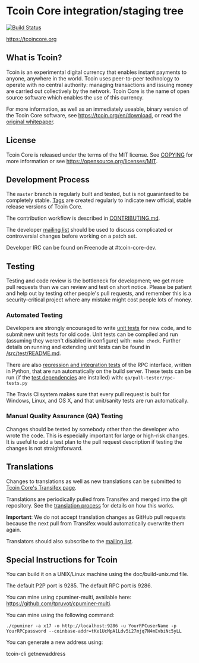 Tcoin Core integration/staging tree
=====================================

[![Build Status](https://travis-ci.org/tcoin/tcoin.svg?branch=master)](https://travis-ci.org/tcoin/tcoin)

https://tcoincore.org

What is Tcoin?
----------------

Tcoin is an experimental digital currency that enables instant payments to
anyone, anywhere in the world. Tcoin uses peer-to-peer technology to operate
with no central authority: managing transactions and issuing money are carried
out collectively by the network. Tcoin Core is the name of open source
software which enables the use of this currency.

For more information, as well as an immediately useable, binary version of
the Tcoin Core software, see https://tcoin.org/en/download, or read the
[original whitepaper](https://tcoincore.org/tcoin.pdf).

License
-------

Tcoin Core is released under the terms of the MIT license. See [COPYING](COPYING) for more
information or see https://opensource.org/licenses/MIT.

Development Process
-------------------

The `master` branch is regularly built and tested, but is not guaranteed to be
completely stable. [Tags](https://github.com/tcoin/tcoin/tags) are created
regularly to indicate new official, stable release versions of Tcoin Core.

The contribution workflow is described in [CONTRIBUTING.md](CONTRIBUTING.md).

The developer [mailing list](https://lists.linuxfoundation.org/mailman/listinfo/tcoin-dev)
should be used to discuss complicated or controversial changes before working
on a patch set.

Developer IRC can be found on Freenode at #tcoin-core-dev.

Testing
-------

Testing and code review is the bottleneck for development; we get more pull
requests than we can review and test on short notice. Please be patient and help out by testing
other people's pull requests, and remember this is a security-critical project where any mistake might cost people
lots of money.

### Automated Testing

Developers are strongly encouraged to write [unit tests](src/test/README.md) for new code, and to
submit new unit tests for old code. Unit tests can be compiled and run
(assuming they weren't disabled in configure) with: `make check`. Further details on running
and extending unit tests can be found in [/src/test/README.md](/src/test/README.md).

There are also [regression and integration tests](/qa) of the RPC interface, written
in Python, that are run automatically on the build server.
These tests can be run (if the [test dependencies](/qa) are installed) with: `qa/pull-tester/rpc-tests.py`

The Travis CI system makes sure that every pull request is built for Windows, Linux, and OS X, and that unit/sanity tests are run automatically.

### Manual Quality Assurance (QA) Testing

Changes should be tested by somebody other than the developer who wrote the
code. This is especially important for large or high-risk changes. It is useful
to add a test plan to the pull request description if testing the changes is
not straightforward.

Translations
------------

Changes to translations as well as new translations can be submitted to
[Tcoin Core's Transifex page](https://www.transifex.com/projects/p/tcoin/).

Translations are periodically pulled from Transifex and merged into the git repository. See the
[translation process](doc/translation_process.md) for details on how this works.

**Important**: We do not accept translation changes as GitHub pull requests because the next
pull from Transifex would automatically overwrite them again.

Translators should also subscribe to the [mailing list](https://groups.google.com/forum/#!forum/tcoin-translators).

Special Instructions for Tcoin
--------------------------------

You can build it on a UNIX/Linux machine using the doc/build-unix.md file.

The default P2P port is 9285. The default RPC port is 9286.

You can mine using cpuminer-multi, available here: https://github.com/tpruvot/cpuminer-multi.

You can mine using the following command:

`./cpuminer -a x17 -o http://localhost:9286 -u YourRPCuserName -p YourRPCpassword --coinbase-addr=tKe1UcMpA1Ldv5i27mjq7N4mEvbiNc5yLL`

You can generate a new address using:

tcoin-cli getnewaddress
